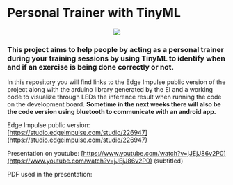 # Personal Trainer with TinyML

<p align="center">
  <img src="https://github.com/ricardomdcj/Personal-Trainer-with-TinyML/blob/main/Images/3D%20Casing.png" />
</p>


### This project aims to help people by acting as a personal trainer during your training sessions by using TinyML to identify when and if an exercise is being done correctly or not.

In this repository you will find links to the Edge Impulse public version of the project along with the arduino library generated by the EI and a working code to visualize through LEDs the inference result when running the code on the development board. **Sometime in the next weeks there will also be the code version using bluetooth to communicate with an android app.**

Edge Impulse public version: [https://studio.edgeimpulse.com/studio/226947](https://studio.edgeimpulse.com/studio/226947)

Presentation on youtube: [https://www.youtube.com/watch?v=jJEjJ86v2P0](https://www.youtube.com/watch?v=jJEjJ86v2P0) (subtitled)

PDF used in the presentation: 


